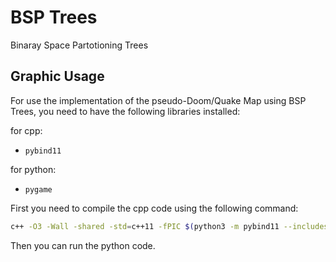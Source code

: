 # BSP Trees

Binaray Space Partotioning Trees

## Graphic Usage

For use the implementation of the pseudo-Doom/Quake Map using BSP Trees, you need to have the following libraries installed:

for cpp:

- `pybind11`

for python:

- `pygame`

First you need to compile the cpp code using the following command:

```bash
c++ -O3 -Wall -shared -std=c++11 -fPIC $(python3 -m pybind11 --includes) module.cpp -o bsp_tree_module$(python3-config --extension-suffix)
```

Then you can run the python code.
